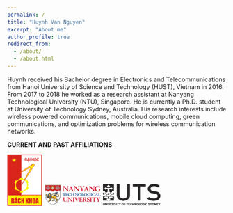 ```yaml
---
permalink: /
title: "Huynh Van Nguyen"
excerpt: "About me"
author_profile: true
redirect_from:
  - /about/
  - /about.html
---
```

Huynh received his Bachelor degree in Electronics and Telecommunications from Hanoi University of Science and Technology (HUST), Vietnam in 2016. From 2017 to 2018 he worked as a research assistant at Nanyang Technological University (NTU), Singapore. He is currently a Ph.D. student at University of Technology Sydney, Australia. His research interests include wireless powered communications, mobile cloud computing, green communications, and optimization problems for wireless communication networks.


**CURRENT AND PAST AFFILIATIONS**

<img style="margin:0px; padding:0px;" src="/images/Logo_Hust.png" width="80" height="118"> <img style="margin:0px; padding:0px;" src="/images/NTU_Logo.png" width="132" height="50"> <img style="margin:0px; padding:0px;" src="/images/UTS_Logo.jpg" width="132" height="50">

